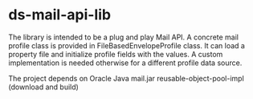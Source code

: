 # ds-mail-api-lib

The library is intended to be a plug and play Mail API. A concrete mail profile class is provided in FileBasedEnvelopeProfile class. It can load a property file and initialize profile fields with the values. A custom implementation is needed otherwise for a different profile data source.

The project depends on 
Oracle Java mail.jar
reusable-object-pool-impl (download and build) 
